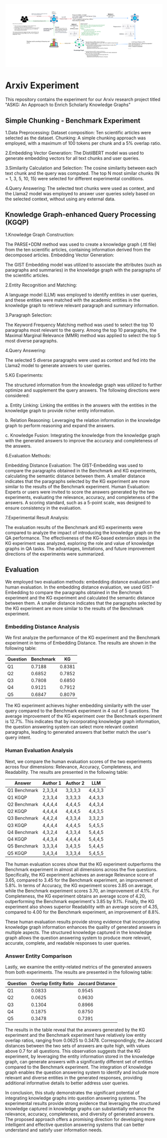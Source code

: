 ![Experiment_Pipeline](docs/Experiment_Pipeline.png)

# Arxiv Experiment

This repository contains the experiment for our Arxiv research project titled "ASKG: An Approach to Enrich Scholarly Knowledge Graphs"

## Simple Chunking - Benchmark Experiment
1.Data Preprocessing:
Dataset composition: Ten scientific articles were selected as the dataset.
Chunking: A simple chunking approach was employed, with a maximum of 100 tokens per chunk and a 5% overlap ratio.

2.Embedding Vector Generation:
The DistilBERT model was used to generate embedding vectors for all text chunks and user queries.

3.Similarity Calculation and Selection:
The cosine similarity between each text chunk and the query was computed. The top N most similar chunks (N = 1, 3, 5, 10, 15) were selected for different experimental conditions.

4.Query Answering:
The selected text chunks were used as context, and the Llama2 model was employed to answer user queries solely based on the selected context, without using any external data.

## Knowledge Graph-enhanced Query Processing (KGQP)
1.Knowledge Graph Construction:

The PARSE+DDM method was used to create a knowledge graph (.ttl file) from the ten scientific articles, containing information derived from the decomposed articles.
Embedding Vector Generation:

The GIST Embedding model was utilized to associate the attributes (such as paragraphs and summaries) in the knowledge graph with the paragraphs of the scientific articles.

2.Entity Recognition and Matching:

A language model (LLM) was employed to identify entities in user queries, and these entities were matched with the academic entities in the knowledge graph to retrieve relevant paragraph and summary information.

3.Paragraph Selection:

The Keyword Frequency Matching method was used to select the top 10 paragraphs most relevant to the query.
Among the top 10 paragraphs, the Maximal Marginal Relevance (MMR) method was applied to select the top 5 most diverse paragraphs.

4.Query Answering:

The selected 5 diverse paragraphs were used as context and fed into the Llama2 model to generate answers to user queries.

5.KG Experiments:

The structured information from the knowledge graph was utilized to further optimize and supplement the query answers. The following directions were considered:

a. Entity Linking: Linking the entities in the answers with the entities in the knowledge graph to provide richer entity information.

b. Relation Reasoning: Leveraging the relation information in the knowledge graph to perform reasoning and expand the answers.

c. Knowledge Fusion: Integrating the knowledge from the knowledge graph with the generated answers to improve the accuracy and completeness of the answers.

6.Evaluation Methods:

Embedding Distance Evaluation: The GIST-Embedding was used to compare the paragraphs obtained in the Benchmark and KG experiments, calculating the semantic distance between them. A smaller distance indicates that the paragraphs selected by the KG experiment are more similar to the results of the Benchmark experiment.
Human Evaluation: Experts or users were invited to score the answers generated by the two experiments, evaluating the relevance, accuracy, and completeness of the answers. A scoring standard, such as a 5-point scale, was designed to ensure consistency in the evaluation.

7.Experimental Result Analysis:

The evaluation results of the Benchmark and KG experiments were compared to analyze the impact of introducing the knowledge graph on the QA performance.
The effectiveness of the KG-based extension steps in the KG experiment was analyzed, exploring the role and value of knowledge graphs in QA tasks.
The advantages, limitations, and future improvement directions of the experiments were summarized.

## Evaluation

We employed two evaluation methods: embedding distance evaluation and human evaluation. In the embedding distance evaluation, we used GIST-Embedding to compare the paragraphs obtained in the Benchmark experiment and the KG experiment and calculated the semantic distance between them. A smaller distance indicates that the paragraphs selected by the KG experiment are more similar to the results of the Benchmark experiment.

### Embedding Distance Analysis

We first analyze the performance of the KG experiment and the Benchmark experiment in terms of Embedding Distance. The results are shown in the following table:

| Question | Benchmark | KG |
|----------|-----------|----|
| Q1       | 0.7188    | 0.8381 |
| Q2       | 0.6852    | 0.7852 |
| Q3       | 0.7808    | 0.6850 |
| Q4       | 0.9121    | 0.7912 |
| Q5       | 0.6847    | 0.8079 |

The KG experiment achieves higher embedding similarity with the user query compared to the Benchmark experiment in 4 out of 5 questions. The average improvement of the KG experiment over the Benchmark experiment is 12.7\%. This indicates that by incorporating knowledge graph information, the question answering system can select more relevant context paragraphs, leading to generated answers that better match the user's query intent.

### Human Evaluation Analysis

Next, we compare the human evaluation scores of the two experiments across four dimensions: Relevance, Accuracy, Completeness, and Readability. The results are presented in the following table:

| Answer        | Author 1  | Author 2  | LLM   |
|---------------|-----------|-----------|-------|
| Q1 Benchmark  | 2,3,3,4   | 3,3,3,3   | 4,4,3,3 |
| Q1 KGQP       | 2,3,3,4   | 3,3,3,3   | 4,4,3,3 |
| Q2 Benchmark  | 4,4,4,4   | 4,4,4,5   | 4,4,3,4 |
| Q2 KGQP       | 4,4,4,4   | 4,4,4,5   | 4,4,3,5 |
| Q3 Benchmark  | 4,4,2,4   | 4,3,3,4   | 3,3,2,3 |
| Q3 KGQP       | 4,4,4,4   | 4,4,4,5   | 5,4,5,5 |
| Q4 Benchmark  | 4,3,2,4   | 4,3,3,4   | 5,4,4,5 |
| Q4 KGQP       | 4,4,3,4   | 4,4,4,4   | 5,4,4,5 |
| Q5 Benchmark  | 3,3,3,4   | 3,4,3,5   | 5,4,4,5 |
| Q5 KGQP       | 3,4,3,4   | 3,3,3,4   | 5,4,5,5 |

The human evaluation scores show that the KG experiment outperforms the Benchmark experiment in almost all dimensions across the five questions. Specifically, the KG experiment achieves an average Relevance score of 3.65, compared to 3.45 for the Benchmark experiment, an improvement of 5.8%. In terms of Accuracy, the KG experiment scores 3.85 on average, while the Benchmark experiment scores 3.70, an improvement of 4.1%. For Completeness, the KG experiment obtains an average score of 4.20, outperforming the Benchmark experiment's 3.85 by 9.1%. Finally, the KG experiment also shows superior Readability with an average score of 4.35, compared to 4.00 for the Benchmark experiment, an improvement of 8.8%.

These human evaluation results provide strong evidence that incorporating knowledge graph information enhances the quality of generated answers in multiple aspects. The structured knowledge captured in the knowledge graph allows the question answering system to produce more relevant, accurate, complete, and readable responses to user queries.

### Answer Entity Comparison

Lastly, we examine the entity-related metrics of the generated answers from both experiments. The results are presented in the following table:

| Question | Overlap Entity Ratio | Jaccard Distance |
|----------|----------------------|------------------|
| Q1       | 0.0833               | 0.9545           |
| Q2       | 0.0625               | 0.9630           |
| Q3       | 0.1304               | 0.8966           |
| Q4       | 0.1875               | 0.8750           |
| Q5       | 0.3478               | 0.7391           |

The results in the table reveal that the answers generated by the KG experiment and the Benchmark experiment have relatively low entity overlap ratios, ranging from 0.0625 to 0.3478. Correspondingly, the Jaccard distances between the two sets of answers are quite high, with values above 0.7 for all questions. This observation suggests that the KG experiment, by leveraging the entity information stored in the knowledge graph, can generate answers with a significantly different set of entities compared to the Benchmark experiment. The integration of knowledge graph enables the question answering system to identify and include more relevant and diverse entities in the generated responses, providing additional informative details to better address user queries.


In conclusion, this study demonstrates the significant potential of integrating knowledge graphs into question answering systems. The experimental results provide strong evidence that leveraging the structured knowledge captured in knowledge graphs can substantially enhance the relevance, accuracy, completeness, and diversity of generated answers. The proposed approach offers a promising direction for developing more intelligent and effective question answering systems that can better understand and satisfy user information needs.
